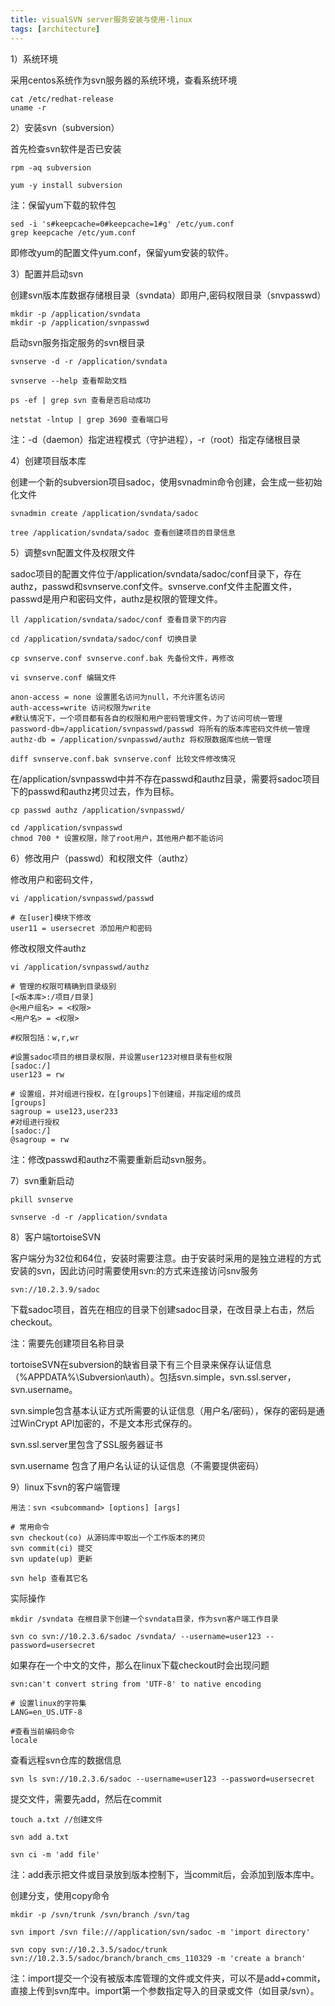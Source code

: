 ```yaml
---
title: visualSVN server服务安装与使用-linux
tags: [architecture]
---
```


1）系统环境

采用centos系统作为svn服务器的系统环境，查看系统环境

```
cat /etc/redhat-release
uname -r
```

2）安装svn（subversion）

首先检查svn软件是否已安装

```
rpm -aq subversion

yum -y install subversion
```

注：保留yum下载的软件包

```
sed -i 's#keepcache=0#keepcache=1#g' /etc/yum.conf
grep keepcache /etc/yum.conf
```

即修改yum的配置文件yum.conf，保留yum安装的软件。

3）配置并启动svn

创建svn版本库数据存储根目录（svndata）即用户,密码权限目录（snvpasswd）

```
mkdir -p /application/svndata
mkdir -p /application/svnpasswd
```

启动svn服务指定服务的svn根目录

```
svnserve -d -r /application/svndata

svnserve --help 查看帮助文档

ps -ef | grep svn 查看是否启动成功

netstat -lntup | grep 3690 查看端口号
```

注：-d（daemon）指定进程模式（守护进程），-r（root）指定存储根目录

4）创建项目版本库

创建一个新的subversion项目sadoc，使用svnadmin命令创建，会生成一些初始化文件

```
svnadmin create /application/svndata/sadoc

tree /application/svndata/sadoc 查看创建项目的目录信息
```

5）调整svn配置文件及权限文件

sadoc项目的配置文件位于/application/svndata/sadoc/conf目录下，存在authz，passwd和svnserve.conf文件。svnserve.conf文件主配置文件，passwd是用户和密码文件，authz是权限的管理文件。

```
ll /application/svndata/sadoc/conf 查看目录下的内容

cd /application/svndata/sadoc/conf 切换目录

cp svnserve.conf svnserve.conf.bak 先备份文件，再修改

vi svnserve.conf 编辑文件

anon-access = none 设置匿名访问为null，不允许匿名访问
auth-access=write 访问权限为write
#默认情况下，一个项目都有各自的权限和用户密码管理文件，为了访问可统一管理
password-db=/application/svnpasswd/passwd 将所有的版本库密码文件统一管理
authz-db = /application/svnpasswd/authz 将权限数据库也统一管理

diff svnserve.conf.bak svnserve.conf 比较文件修改情况
```

在/application/svnpasswd中并不存在passwd和authz目录，需要将sadoc项目下的passwd和authz拷贝过去，作为目标。

```
cp passwd authz /application/svnpasswd/

cd /application/svnpasswd
chmod 700 * 设置权限，除了root用户，其他用户都不能访问
```

6）修改用户（passwd）和权限文件（authz）

修改用户和密码文件，

```
vi /application/svnpasswd/passwd

# 在[user]模块下修改
user11 = usersecret 添加用户和密码
```

修改权限文件authz

```
vi /application/svnpasswd/authz

# 管理的权限可精确到目录级别
[<版本库>:/项目/目录]
@<用户组名> = <权限>
<用户名> = <权限>

#权限包括：w,r,wr

#设置sadoc项目的根目录权限，并设置user123对根目录有些权限
[sadoc:/]
user123 = rw

# 设置组，并对组进行授权，在[groups]下创建组，并指定组的成员
[groups]
sagroup = use123,user233
#对组进行授权
[sadoc:/]
@sagroup = rw
```

注：修改passwd和authz不需要重新启动svn服务。

7）svn重新启动

```
pkill svnserve

svnserve -d -r /application/svndata
```

8）客户端tortoiseSVN

客户端分为32位和64位，安装时需要注意。由于安装时采用的是独立进程的方式安装的svn，因此访问时需要使用svn:的方式来连接访问snv服务

```
svn://10.2.3.9/sadoc
```

下载sadoc项目，首先在相应的目录下创建sadoc目录，在改目录上右击，然后checkout。

注：需要先创建项目名称目录

tortoiseSVN在subversion的缺省目录下有三个目录来保存认证信息（%APPDATA%\Subversion\auth）。包括svn.simple，svn.ssl.server，svn.username。

svn.simple包含基本认证方式所需要的认证信息（用户名/密码），保存的密码是通过WinCrypt API加密的，不是文本形式保存的。

svn.ssl.server里包含了SSL服务器证书

svn.username 包含了用户名认证的认证信息（不需要提供密码）

9）linux下svn的客户端管理

```
用法：svn <subcommand> [options] [args]

# 常用命令
svn checkout(co) 从源码库中取出一个工作版本的拷贝
svn commit(ci) 提交
svn update(up) 更新

svn help 查看其它名
```

实际操作

```
mkdir /svndata 在根目录下创建一个svndata目录，作为svn客户端工作目录

svn co svn://10.2.3.6/sadoc /svndata/ --username=user123 --password=usersecret
```

如果存在一个中文的文件，那么在linux下载checkout时会出现问题

```
svn:can't convert string from 'UTF-8' to native encoding

# 设置linux的字符集
LANG=en_US.UTF-8

#查看当前编码命令
locale
```

查看远程svn仓库的数据信息

```
svn ls svn://10.2.3.6/sadoc --username=user123 --password=usersecret
```

提交文件，需要先add，然后在commit

```
touch a.txt //创建文件

svn add a.txt 

svn ci -m 'add file'
```

注：add表示把文件或目录放到版本控制下，当commit后，会添加到版本库中。

创建分支，使用copy命令

```
mkdir -p /svn/trunk /svn/branch /svn/tag

svn import /svn file:///application/svn/sadoc -m 'import directory'

svn copy svn://10.2.3.5/sadoc/trunk svn://10.2.3.5/sadoc/branch/branch_cms_110329 -m 'create a branch'
```

注：import提交一个没有被版本库管理的文件或文件夹，可以不是add+commit，直接上传到svn库中。import第一个参数指定导入的目录或文件（如目录/svn）。